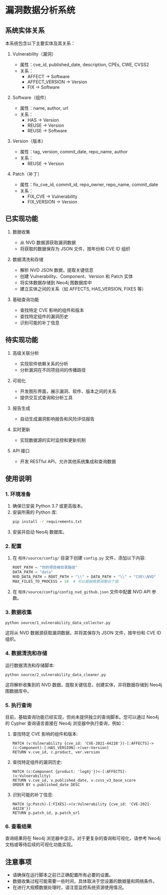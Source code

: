 # 漏洞数据分析系统

## 系统实体关系

本系统包含以下主要实体及其关系：

1. Vulnerability（漏洞）
   - 属性：cve_id, published_date, description, CPEs, CWE, CVSS2
   - 关系：
     - AFFECT -> Software
     - AFFECT_VERSION -> Version
     - FIX -> Software

2. Software（组件）
   - 属性：name, author, url
   - 关系：
     - HAS -> Version
     - REUSE -> Version
     - REUSE -> Software

3. Version（版本）
   - 属性：tag, version, commit_date, repo_name, author
   - 关系：
     - REUSE -> Version

4. Patch（补丁）
   - 属性：fix_cve_id, commit_id, repo_owner, repo_name, commit_date
   - 关系：
     - FIX_CVE -> Vulnerability
     - FIX_VERSION -> Version

## 已实现功能

1. 数据收集
   - 从 NVD 数据源获取漏洞数据
   - 将获取的数据保存为 JSON 文件，按年份和 CVE ID 组织

2. 数据清洗和存储
   - 解析 NVD JSON 数据，提取关键信息
   - 创建 Vulnerability、Component、Version 和 Patch 实体
   - 将实体数据存储到 Neo4j 图数据库中
   - 建立实体之间的关系（如 AFFECTS, HAS_VERSION, FIXES 等）

3. 基础查询功能
   - 查找特定 CVE 影响的组件和版本
   - 查找特定组件的漏洞历史
   - 识别可能的补丁信息

## 待实现功能

1. 高级关联分析
   - 实现软件依赖关系的分析
   - 分析漏洞在不同项目间的传播路径

2. 可视化
   - 开发图形界面，展示漏洞、软件、版本之间的关系
   - 提供交互式查询和分析工具

3. 报告生成
   - 自动生成漏洞影响报告和风险评估报告

4. 实时更新
   - 实现数据源的实时监控和更新机制

5. API 接口
   - 开发 RESTful API，允许其他系统集成和查询数据

## 使用说明

### 1. 环境准备

1. 确保已安装 Python 3.7 或更高版本。
2. 安装所需的 Python 库:
   ```bash
   pip install -r requirements.txt
   ```
3. 安装并启动 Neo4j 数据库。

### 2. 配置

1. 在 `程序/source/config/` 目录下创建 `config.py` 文件，添加以下内容:
   ```python
   ROOT_PATH = "你的项目根目录路径"
   DATA_PATH = "data"
   NVD_DATA_PATH = ROOT_PATH + "\\" + DATA_PATH + "\\" + "CVE\\NVD"
   MAX_FILES_TO_PROCESS = 10  # 可以根据需要调整这个值
   ```
2. 在 `程序/source/config/config_nvd_github.json` 文件中配置 NVD API 参数。

### 3. 数据收集

```
python source/1_vulnerability_data_collector.py
```

这将从 NVD 数据源获取漏洞数据，并将其保存为 JSON 文件，按年份和 CVE ID 组织。

### 4. 数据清洗和存储

运行数据清洗和存储脚本:

```
python source/2_vulnerability_data_cleaner.py
```
这将解析收集到的 NVD 数据，提取关键信息，创建实体，并将数据存储到 Neo4j 图数据库中。

### 5. 执行查询

目前，基础查询功能已经实现，但尚未提供独立的查询脚本。您可以通过 Neo4j 的 Cypher 查询语言直接在 Neo4j 浏览器中执行查询，例如：

1. 查找特定 CVE 影响的组件和版本:
   ```cypher
   MATCH (v:Vulnerability {cve_id: 'CVE-2021-44228'})-[:AFFECTS]->(c:Component)-[:HAS_VERSION]->(ver:Version)
   RETURN v.cve_id, c.product, ver.version
   ```

2. 查找特定组件的漏洞历史:
   ```cypher
   MATCH (c:Component {product: 'log4j'})<-[:AFFECTS]-(v:Vulnerability)
   RETURN v.cve_id, v.published_date, v.cvss_v3_base_score
   ORDER BY v.published_date DESC
   ```

3. 识别可能的补丁信息:
   ```cypher
   MATCH (p:Patch)-[:FIXES]->(v:Vulnerability {cve_id: 'CVE-2021-44228'})
   RETURN p.patch_id, p.patch_url
   ```

### 6. 查看结果

查询结果将在 Neo4j 浏览器中显示。对于更复杂的查询和可视化，请参考 Neo4j 文档或等待后续的可视化功能实现。

## 注意事项

- 请确保在运行脚本之前已正确配置所有必要的设置。
- 数据收集过程可能需要一些时间，具体取决于您设置的数据量和网络条件。
- 在进行大规模数据处理时，请注意监控系统资源使用情况。